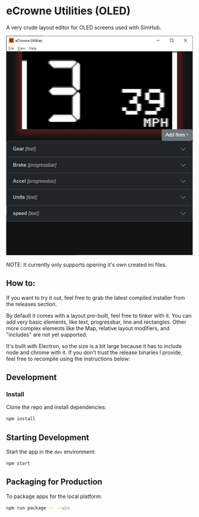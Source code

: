 # eCrowne Utilities (OLED)
A very crude layout editor for OLED screens used with SimHub.

<img src="/screenshot.jpg" alt="Screenshot of editor" />

NOTE: It currently only supports opening it's own created ini files.

## How to:
If you want to try it out, feel free to grab the latest compiled installer from the releases section.

By default it comes with a layout pre-built, feel free to tinker with it. You can add very basic elements, like text, progressbar, line and rectangles. Other more complex elements like the Map, relative layout modifiers, and "includes" are not yet supported.

It's built with Electron, so the size is a bit large because it has to include node and chrome with it. If you don't trust the release binaries I provide, feel free to recompile using the instructions below:

## Development

### Install

Clone the repo and install dependencies:

```bash
npm install
```

## Starting Development

Start the app in the `dev` environment:

```bash
npm start
```

## Packaging for Production

To package apps for the local platform:

```bash
npm run package -- --win
```
